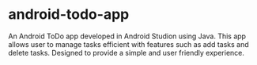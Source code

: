 # android-todo-app
An Android ToDo app developed in Android Studion using Java. This app allows user to manage tasks efficient with features such as add tasks and delete tasks. Designed to provide a simple and user friendly experience.

